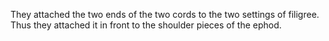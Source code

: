 They attached the two ends of the two cords to the two settings of filigree. Thus they attached it in front to the shoulder pieces of the ephod.
